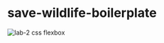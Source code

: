 # save-wildlife-boilerplate

![lab-2 css flexbox](https://github.com/NikhilM512/save-wildlife-boilerplate/assets/105916881/46835d5c-18f2-4a09-af0a-45117e0df5bb)
